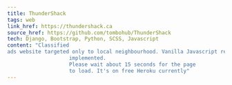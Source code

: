 ```yaml
---
title: ThunderShack
tags: web
link_href: https://thundershack.ca
source_href: https://github.com/tombohub/ThunderShack
tech: Django, Bootstrap, Python, SCSS, Javascript
content: "Classified 
ads website targeted only to local neighbourhood. Vanilla Javascript real time chat
                    implemented.
                    Please wait about 15 seconds for the page
                    to load. It's on free Heroku currently"
---
```

